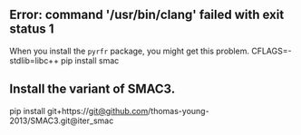 ## Error: command '/usr/bin/clang' failed with exit status 1
When you install the `pyrfr` package, you might get this problem.
CFLAGS=-stdlib=libc++ pip install smac

## Install the variant of SMAC3.
pip install git+https://git@github.com/thomas-young-2013/SMAC3.git@iter_smac
